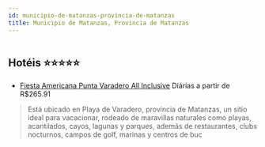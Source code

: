 ```yaml
---
id: municipio-de-matanzas-provincia-de-matanzas
title: Municipio de Matanzas, Provincia de Matanzas
---
```


<center><img src="http://media.omnibees.com/Images/7018/Property/277787.jpg" alt="" /></center>


## Hotéis ⭐️⭐️⭐️⭐️⭐️

-    [Fiesta Americana Punta Varadero All Inclusive](https://www.hurb.com/aud/https://www.hurb.com/hoteis/municipio-de-matanzas/fiesta-americana-punta-varadero-all-inclusive-OMN-7018?cmp=18055) Diárias a partir de R$265.91
   > Está ubicado en Playa de Varadero, provincia de Matanzas, un sitio ideal para vacacionar, rodeado de maravillas naturales como playas, acantilados, cayos, lagunas y parques, además de restaurantes, clubs nocturnos, campos de golf, marinas y centros de buc

